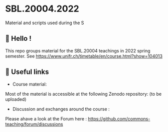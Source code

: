# SBL.20004.2022
Material and scripts used during the S



## 👋 Hello !

This repo groups material for the SBL.20004 teachings in 2022 spring semester. See https://www.unifr.ch/timetable/en/course.html?show=104013

## 🔗 Useful links

- Course material:

Most of the material is accessible at the following Zenodo repository: (to be uploaded)

- Discussion and exchanges around the course :

Please ahave a look at the Forum here : https://github.com/commons-teaching/forum/discussions
